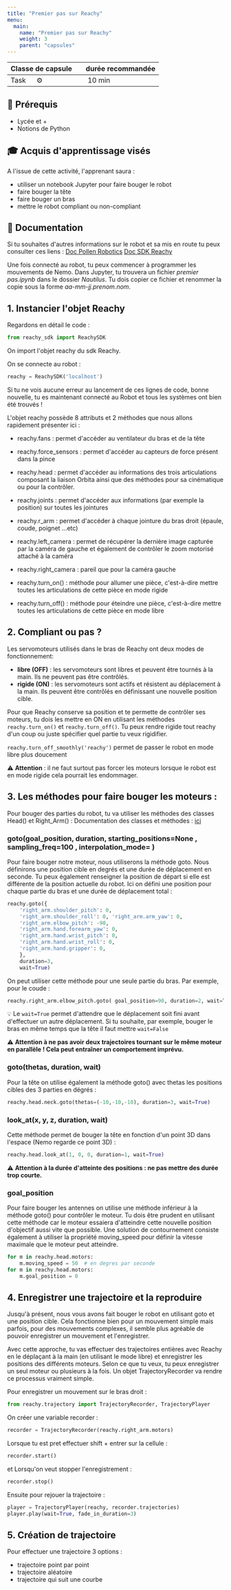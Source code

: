 ```yaml
---
title: "Premier pas sur Reachy"
menu:
  main:
    name: "Premier pas sur Reachy"
    weight: 3
    parent: "capsules"
---
```


| Classe de capsule  | &emsp;durée recommandée |
|:-------------------|:------------------|
| Task  &emsp;  ⚙️  |&emsp; 10 min      |


## 🎒 Prérequis

- Lycée et +
- Notions de Python

## 🎓 Acquis d'apprentissage visés 
A l'issue de cette activité, l'apprenant saura : 
* utiliser un notebook Jupyter pour faire bouger le robot 
* faire bouger la tête 
* faire bouger un bras  
* mettre le robot compliant ou non-compliant


## 📗 Documentation

Si tu souhaites d'autres informations sur le robot et sa mis en route tu peux consulter ces liens :
[Doc Pollen Robotics](https://pollen-robotics.github.io/reachy-2019-docs/docs/program-your-robot/)
[Doc SDK Reachy](https://pollen-robotics.github.io/reachy-sdk/index.html)


Une fois connecté au robot, tu peux commencer à programmer les mouvements de Nemo. 
Dans Jupyter, tu trouvera un fichier *premier pas.ipynb* dans le dossier *Nautilus*. Tu dois copier ce fichier et renommer la copie sous la forme *aa-mm-jj.prenom.nom*. 

## 1. Instancier l'objet Reachy 

Regardons en détail le code :

```python 
from reachy_sdk import ReachySDK
```  
On import l'objet reachy du sdk Reachy. 

On se connecte au robot :
```python
reachy = ReachySDK('localhost')
```

Si tu ne vois aucune erreur au lancement de ces lignes de code, bonne nouvelle, tu es maintenant connecté au Robot et tous les systèmes ont bien été trouvés !

L'objet reachy possède 8 attributs et 2 méthodes que nous allons rapidement présenter ici : 
* reachy.fans : permet d'accéder au ventilateur du bras et de la tête 
* reachy.force_sensors : permet d'accéder au capteurs de force présent dans la pince 
* reachy.head : permet d'accéder au informations des trois articulations composant la liaison Orbita ainsi que des méthodes pour sa cinématique ou pour la contrôler.
* reachy.joints : permet d'accéder aux informations (par exemple la position) sur toutes les jointures
* reachy.r_arm : permet d'accéder à chaque jointure du bras droit (épaule, coude, poignet ...etc)
* reachy.left_camera : permet de récupérer la dernière image capturée par la caméra de gauche et également de contrôler le zoom motorisé attaché à la caméra
* reachy.right_camera : pareil que pour la caméra gauche 

* reachy.turn_on() : méthode pour allumer une pièce, c'est-à-dire mettre toutes les articulations de cette pièce en mode rigide
* reachy.turn_off() : méthode pour éteindre une pièce, c'est-à-dire mettre toutes les articulations de cette pièce en mode libre

## 2. Compliant ou pas ?

Les servomoteurs utilisés dans le bras de Reachy ont deux modes de fonctionnement:

- **libre (OFF)** : les servomoteurs sont libres et peuvent être tournés à la main. Ils ne peuvent pas être contrôlés.
- **rigide (ON)** : les servomoteurs sont actifs et résistent au déplacement à la main. Ils peuvent être contrôlés en définissant une nouvelle position cible.

Pour que Reachy conserve sa position et te permette de contrôler ses moteurs, tu dois les mettre en ON en utilisant les méthodes `reachy.turn_on()` et `reachy.turn_off()`. Tu peux rendre rigide tout reachy d'un coup ou juste spécifier quel partie tu veux rigidifier. 

`reachy.turn_off_smoothly('reachy')` permet de passer le robot en mode libre plus doucement 

⚠️ **Attention** : il ne faut surtout pas forcer les moteurs lorsque le robot est en mode rigide cela pourrait les endommager. 


## 3. Les méthodes pour faire bouger les moteurs :

Pour bouger des parties du robot, tu va utiliser les méthodes des classes Head() et Right_Arm() :
Documentation des classes et méthodes : [ici](https://pollen-robotics.github.io/reachy-2019/autoapi/reachy/index.html#)

### goto(goal_position, duration, starting_positions=None , sampling_freq=100 , interpolation_mode=<function linear> )

Pour faire bouger notre moteur, nous utiliserons la méthode goto. Nous définirons une position cible en degrés et une durée de déplacement en seconde. Tu peux également renseigner la position de départ si elle est différente de la position actuelle du robot. 
Ici on défini une position pour chaque partie du bras et une durée de déplacement total :

```python 
reachy.goto({ 
    'right_arm.shoulder_pitch': 0, 
    'right_arm.shoulder_roll': 0, 'right_arm.arm_yaw': 0, 
    'right_arm.elbow_pitch': -90, 
    'right_arm.hand.forearm_yaw': 0, 
    'right_arm.hand.wrist_pitch': 0, 
    'right_arm.hand.wrist_roll': 0, 
    'right_arm.hand.gripper': 0, 
    }, 
    duration=3, 
    wait=True)
```

On peut utiliser cette méthode pour une seule partie du bras. Par exemple, pour le coude :
```python
reachy.right_arm.elbow_pitch.goto( goal_position=90, duration=2, wait=True, )
```

💡 Le `wait=True` permet d'attendre que le déplacement soit fini avant d'effectuer un autre déplacement. Si tu souhaite, par exemple, bouger le bras en même temps que la tête il faut mettre `wait=False`

⚠️ **Attention à ne pas avoir deux trajectoires tournant sur le même moteur en parallèle ! Cela peut entraîner un comportement imprévu.**


### goto(thetas, duration, wait)

Pour la tête on utilise également la méthode goto() avec thetas les positions cibles des 3 parties en dégrés :
```python
reachy.head.neck.goto(thetas=(-10,-10,-10), duration=3, wait=True)
```

### look_at(x, y, z, duration, wait)

Cette méthode permet de bouger la tête en fonction d'un point 3D dans l'espace (Nemo regarde ce point 3D) :
```python
reachy.head.look_at(1, 0, 0, duration=1, wait=True)
```

⚠️ **Attention à la durée d'atteinte des positions : ne pas mettre des durée trop courte.**

### goal_position

Pour faire bouger les antennes on utilise une méthode inférieur à la méthode goto() pour contrôler le moteur. Tu dois être prudent en utilisant cette méthode car le moteur essaiera d'atteindre cette nouvelle position d'objectif aussi vite que possible. Une solution de contournement consiste également à utiliser la propriété moving_speed pour définir la vitesse maximale que le moteur peut atteindre.

```python
for m in reachy.head.motors:
    m.moving_speed = 50  # en degres par seconde
for m in reachy.head.motors:
    m.goal_position = 0
```

## 4. Enregistrer une trajectoire et la reproduire

Jusqu'à présent, nous vous avons fait bouger le robot en utilisant goto et une position cible. Cela fonctionne bien pour un mouvement simple mais parfois, pour des mouvements complexes, il semble plus agréable de pouvoir enregistrer un mouvement et l'enregistrer.

Avec cette approche, tu vas effectuer des trajectoires entières avec Reachy en le déplaçant à la main (en utilisant le mode libre) et enregistrer les positions des différents moteurs. Selon ce que tu veux, tu peux enregistrer un seul moteur ou plusieurs à la fois. Un objet TrajectoryRecorder va rendre ce processus vraiment simple.

Pour enregistrer un mouvement sur le bras droit :
```python
from reachy.trajectory import TrajectoryRecorder, TrajectoryPlayer
```

On créer une variable recorder :
```python 
recorder = TrajectoryRecorder(reachy.right_arm.motors)
```

Lorsque tu est pret effectuer shift + entrer sur la cellule :
```python
recorder.start()
```

et Lorsqu'on veut stopper l'enregistrement :
```python
recorder.stop()
```

Ensuite pour rejouer la trajectoire :
```python
player = TrajectoryPlayer(reachy, recorder.trajectories) 
player.play(wait=True, fade_in_duration=3)
```

## 5. Création de trajectoire 

Pour effectuer une trajectoire 3 options : 
* trajectoire point par point 
* trajectoire aléatoire 
* trajectoire qui suit une courbe 


